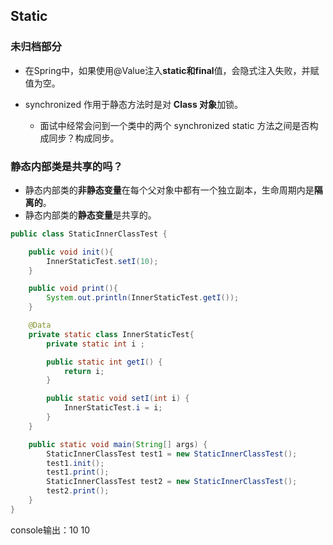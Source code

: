 ## Static

### 未归档部分

- 在Spring中，如果使用@Value注入**static和final**值，会隐式注入失败，并赋值为空。

- synchronized 作用于静态方法时是对 **Class 对象**加锁。
  - 面试中经常会问到一个类中的两个 synchronized static 方法之间是否构成同步？构成同步。

### 静态内部类是共享的吗？

- 静态内部类的**非静态变量**在每个父对象中都有一个独立副本，生命周期内是**隔离的**。
- 静态内部类的**静态变量**是共享的。

```java
public class StaticInnerClassTest {

    public void init(){
        InnerStaticTest.setI(10);
    }

    public void print(){
        System.out.println(InnerStaticTest.getI());
    }

    @Data
    private static class InnerStaticTest{
        private static int i ;

        public static int getI() {
            return i;
        }

        public static void setI(int i) {
            InnerStaticTest.i = i;
        }
    }

    public static void main(String[] args) {
        StaticInnerClassTest test1 = new StaticInnerClassTest();
        test1.init();
        test1.print();
        StaticInnerClassTest test2 = new StaticInnerClassTest();
        test2.print();
    }
}
```

console输出：10 10

